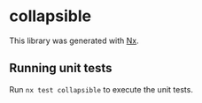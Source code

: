 # collapsible

This library was generated with [Nx](https://nx.dev).

## Running unit tests

Run `nx test collapsible` to execute the unit tests.
